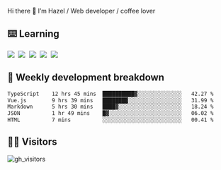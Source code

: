 
Hi there 👋 I’m Hazel / Web developer / coffee lover

## ⌨️ Learning

<samp>
 <a href="https://github.com/vuejs/core"><img src="https://api.iconify.design/logos:vue.svg" /></a>
  <a href="https://github.com/vuejs/core"><img src="https://api.iconify.design/logos:react.svg" /></a>
  <a href="https://github.com/vitejs/vite"><img src="https://api.iconify.design/logos:vitejs.svg" /></a>
  <a href="https://github.com/microsoft/TypeScript"><img src="https://api.iconify.design/logos:typescript-icon.svg" /></a> 
  <a href="https://github.com/unocss/unocss"><img src="https://api.iconify.design/logos:unocss.svg" /></a>
  

</samp>


## 🦀 Weekly development breakdown

<!--START_SECTION:waka-->

```txt
TypeScript    12 hrs 45 mins  ██████████▓░░░░░░░░░░░░░░   42.27 %
Vue.js        9 hrs 39 mins   ████████░░░░░░░░░░░░░░░░░   31.99 %
Markdown      5 hrs 30 mins   ████▓░░░░░░░░░░░░░░░░░░░░   18.24 %
JSON          1 hr 49 mins    █▓░░░░░░░░░░░░░░░░░░░░░░░   06.02 %
HTML          7 mins          ░░░░░░░░░░░░░░░░░░░░░░░░░   00.41 %
```

<!--END_SECTION:waka-->
## 👬🏻 Visitors

![gh_visitors](https://profile-counter.glitch.me/Hazel-Lin/count.svg)

